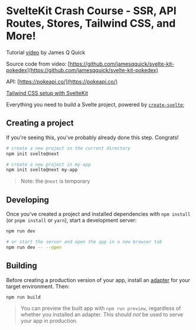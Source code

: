 # SvelteKit Crash Course - SSR, API Routes, Stores, Tailwind CSS, and More!

Tutorial [video](https://www.youtube.com/watch?v=UU7MgYIbtAk) by James Q Quick

Source code from video: [https://github.com/jamesqquick/svelte-kit-pokedex](https://github.com/jamesqquick/svelte-kit-pokedex)

API: [https://pokeapi.co/](https://pokeapi.co/)

[Tailwind CSS setup with SvelteKit](https://jsco.dev/blog/how-to-set-up-tailwindcss-with-svelte-kit)

Everything you need to build a Svelte project, powered by [`create-svelte`](https://github.com/sveltejs/kit/tree/master/packages/create-svelte);

## Creating a project

If you're seeing this, you've probably already done this step. Congrats!

```bash
# create a new project in the current directory
npm init svelte@next

# create a new project in my-app
npm init svelte@next my-app
```

> Note: the `@next` is temporary

## Developing

Once you've created a project and installed dependencies with `npm install` (or `pnpm install` or `yarn`), start a development server:

```bash
npm run dev

# or start the server and open the app in a new browser tab
npm run dev -- --open
```

## Building

Before creating a production version of your app, install an [adapter](https://kit.svelte.dev/docs#adapters) for your target environment. Then:

```bash
npm run build
```

> You can preview the built app with `npm run preview`, regardless of whether you installed an adapter. This should _not_ be used to serve your app in production.
